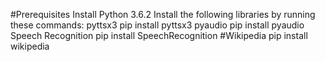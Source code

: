 #Prerequisites
Install Python 3.6.2
Install the following libraries by running these commands:
pyttsx3
pip install pyttsx3
pyaudio
pip install pyaudio
Speech Recognition
pip install SpeechRecognition
#Wikipedia
pip install wikipedia
